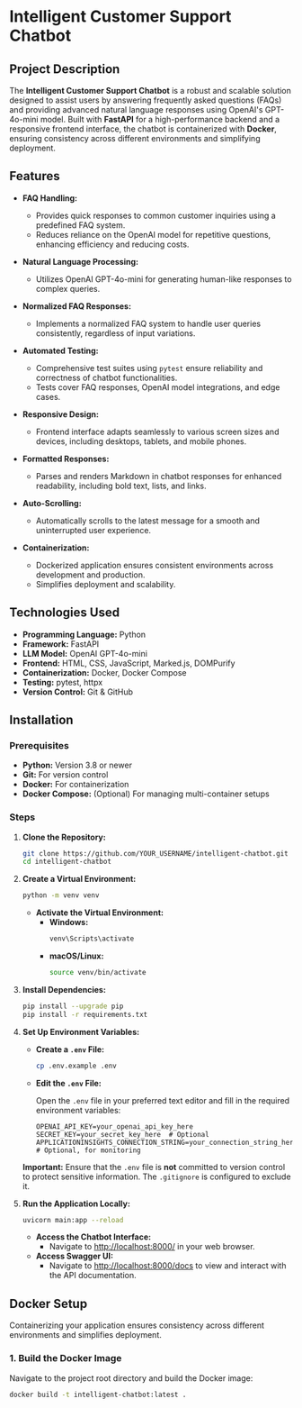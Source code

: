 # Intelligent Customer Support Chatbot

## Project Description

The **Intelligent Customer Support Chatbot** is a robust and scalable solution designed to assist users by answering frequently asked questions (FAQs) and providing advanced natural language responses using OpenAI's GPT-4o-mini model. Built with **FastAPI** for a high-performance backend and a responsive frontend interface, the chatbot is containerized with **Docker**, ensuring consistency across different environments and simplifying deployment.

## Features

- **FAQ Handling:**
  - Provides quick responses to common customer inquiries using a predefined FAQ system.
  - Reduces reliance on the OpenAI model for repetitive questions, enhancing efficiency and reducing costs.

- **Natural Language Processing:**
  - Utilizes OpenAI GPT-4o-mini for generating human-like responses to complex queries.

- **Normalized FAQ Responses:**
  - Implements a normalized FAQ system to handle user queries consistently, regardless of input variations.

- **Automated Testing:**
  - Comprehensive test suites using `pytest` ensure reliability and correctness of chatbot functionalities.
  - Tests cover FAQ responses, OpenAI model integrations, and edge cases.

- **Responsive Design:**
  - Frontend interface adapts seamlessly to various screen sizes and devices, including desktops, tablets, and mobile phones.

- **Formatted Responses:**
  - Parses and renders Markdown in chatbot responses for enhanced readability, including bold text, lists, and links.

- **Auto-Scrolling:**
  - Automatically scrolls to the latest message for a smooth and uninterrupted user experience.

- **Containerization:**
  - Dockerized application ensures consistent environments across development and production.
  - Simplifies deployment and scalability.

## Technologies Used

- **Programming Language:** Python
- **Framework:** FastAPI
- **LLM Model:** OpenAI GPT-4o-mini
- **Frontend:** HTML, CSS, JavaScript, Marked.js, DOMPurify
- **Containerization:** Docker, Docker Compose
- **Testing:** pytest, httpx
- **Version Control:** Git & GitHub

## Installation

### Prerequisites

- **Python:** Version 3.8 or newer
- **Git:** For version control
- **Docker:** For containerization
- **Docker Compose:** (Optional) For managing multi-container setups

### Steps

1. **Clone the Repository:**

    ```bash
    git clone https://github.com/YOUR_USERNAME/intelligent-chatbot.git
    cd intelligent-chatbot
    ```

2. **Create a Virtual Environment:**

    ```bash
    python -m venv venv
    ```

    - **Activate the Virtual Environment:**
      - **Windows:**
        ```bash
        venv\Scripts\activate
        ```
      - **macOS/Linux:**
        ```bash
        source venv/bin/activate
        ```

3. **Install Dependencies:**

    ```bash
    pip install --upgrade pip
    pip install -r requirements.txt
    ```

4. **Set Up Environment Variables:**

    - **Create a `.env` File:**

        ```bash
        cp .env.example .env
        ```

    - **Edit the `.env` File:**

        Open the `.env` file in your preferred text editor and fill in the required environment variables:

        ```env
        OPENAI_API_KEY=your_openai_api_key_here
        SECRET_KEY=your_secret_key_here  # Optional
        APPLICATIONINSIGHTS_CONNECTION_STRING=your_connection_string_here  # Optional, for monitoring
        ```

    **Important:** Ensure that the `.env` file is **not** committed to version control to protect sensitive information. The `.gitignore` is configured to exclude it.

5. **Run the Application Locally:**

    ```bash
    uvicorn main:app --reload
    ```

    - **Access the Chatbot Interface:**
      - Navigate to [http://localhost:8000/](http://localhost:8000/) in your web browser.
    - **Access Swagger UI:**
      - Navigate to [http://localhost:8000/docs](http://localhost:8000/docs) to view and interact with the API documentation.

## Docker Setup

Containerizing your application ensures consistency across different environments and simplifies deployment.

### 1. **Build the Docker Image**

Navigate to the project root directory and build the Docker image:

```bash
docker build -t intelligent-chatbot:latest .
